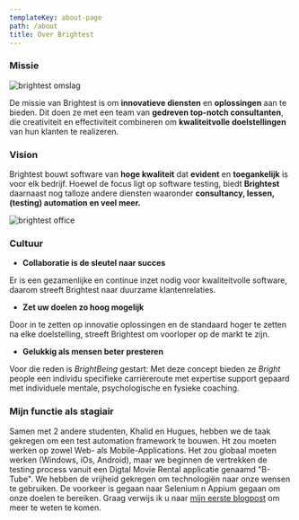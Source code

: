 ```yaml
---
templateKey: about-page
path: /about
title: Over Brightest
---
```

### Missie

![brightest omslag](/img/brightest-omslag.png "brightest omslag")

De missie van Brightest is om **innovatieve diensten** en **oplossingen** aan te bieden. Dit doen ze met een team van **gedreven top-notch consultanten**, die creativiteit en effectiviteit combineren om **kwaliteitvolle doelstellingen** van hun klanten te realizeren.

### Vision

Brightest bouwt software van **hoge kwaliteit** dat **evident** en **toegankelijk** is voor elk bedrijf. Hoewel de focus ligt op software testing, biedt **Brightest** daarnaast nog talloze andere diensten waaronder **consultancy, lessen, (testing) automation en veel meer.**

![brightest office](/img/brightoffice.png "brightest office")

### Cultuur

* **Collaboratie is de sleutel naar succes**

Er is een gezamenlijke en continue inzet nodig voor kwaliteitvolle software, daarom streeft Brightest naar duurzame klantenrelaties. 

* **Zet uw doelen zo hoog mogelijk**

Door in te zetten op innovatie oplossingen en de standaard hoger te zetten na elke doelstelling, streeft Brightest om voorloper op de markt te zijn. 

* **Gelukkig als mensen beter presteren**

Voor die reden is *BrightBeing* gestart: Met deze concept bieden ze *Bright* people een individu specifieke carrièreroute met expertise support gepaard met individuele mentale, psychologische en fysieke coaching.

### Mijn functie als stagiair

Samen met 2 andere studenten, Khalid en Hugues, hebben we de taak gekregen om een test automation framework te bouwen. Ht zou moeten werken op zowel Web- als Mobile-Applications. Het zou globaal moeten werken (Windows, iOs, Android), maar we beginnen de vertrekken de testing process vanuit een Digtal Movie Rental applicatie genaamd "B-Tube". We hebben de vrijheid gekregen om technologiën naar onze wensen te gebruiken. De voorkeer is gegaan naar Selenium n Appium gegaan om onze doelen te bereiken. Graag verwijs ik u naar [mijn eerste blogpost](https://blogseshwithibra.netlify.app/blog/2022-02-13-het-begin-it-stage/) om meer te weten te komen.